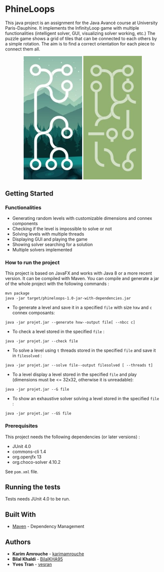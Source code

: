 # PhineLoops

This java project is an assignment for the Java Avancé course at University Paris-Dauphine. It implements the InfinityLoop game with multiple functionalities (intelligent solver, GUI, visualizing solver working, etc.)
The puzzle game shows a grid of tiles that can be connected to each others by a simple rotation. The aim is to find a correct orientation for each piece to connect them all.

<p align="center">
  <img src="./resources/bgd_screen.jpg" width="190">
  <img src="./resources/green_screen.jpg" width="190">
</p>

## Getting Started

### Functionalities
* Generating random levels with customizable dimensions and connex components
* Checking if the level is impossible to solve or not
* Solving levels with multiple threads
* Displaying GUI and playing the game
* Showing solver searching for a solution
* Multiple solvers implemented

### How to run the project
This project is based on JavaFX and works with Java 8 or a more recent version. It can be compiled with Maven. You can compile and generate a jar of the whole project with the following commands :
```
mvn package
java -jar target/phineloops-1.0-jar-with-dependencies.jar
```

 * To generate a level and save it in a specified ```file``` with size ```h```x```w``` and ```c``` connex composants:
```
java -jar projet.jar --generate hxw--output file[ --nbcc c]
```


 * To check a level stored in the specified ```file``` :
```
java -jar projet.jar --check file
```


 * To solve a level using ```t``` threads stored in the specified ```file``` and save it in ```filesolved``` :
```
java -jar projet.jar --solve file--output filesolved [ --threads t]
```


 * To  a level display a level stored in the specified ```file``` and play (dimensions must be <= 32x32, otherwise it is unreadable):
```
java -jar projet.jar --G file
```


 * To show an exhaustive solver solving a level stored in the specified ```file``` :
```
java -jar projet.jar --GS file
```

### Prerequisites

This project needs the following dependencies (or later versions) :
* JUnit 4.0
* commons-cli 1.4
* org.openjfx 13
* org.choco-solver 4.10.2

See ```pom.xml``` file.


## Running the tests

Tests needs JUnit 4.0 to be run.


## Built With

* [Maven](https://maven.apache.org/) - Dependency Management

## Authors

* **Karim Amrouche** - [karimamrouche](https://github.com/karimamrouche)
* **Bilal Khaldi** - [BilalKHA95](https://github.com/BilalKHA95)
* **Yves Tran** - [vesran](https://github.com/vesran)

